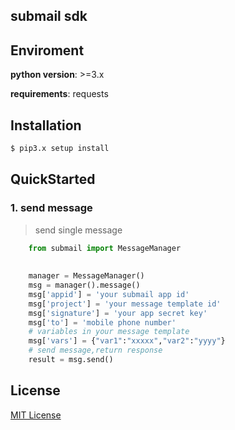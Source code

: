##  submail sdk 

## Enviroment

**python version**: >=3.x

**requirements**: requests

## Installation

```sh
$ pip3.x setup install
```

## QuickStarted

### 1. send message

> send single message

```python
    from submail import MessageManager
    
  
    manager = MessageManager()
    msg = manager().message()
    msg['appid'] = 'your submail app id'
    msg['project'] = 'your message template id'
    msg['signature'] = 'your app secret key'
    msg['to'] = 'mobile phone number'
    # variables in your message template
    msg['vars'] = {"var1":"xxxxx","var2":"yyyy"} 
    # send message,return response
    result = msg.send()

```

## License
[MIT License](LICENSE)
